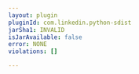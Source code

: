 ```yaml
---
layout: plugin
pluginId: com.linkedin.python-sdist
jarSha1: INVALID
isJarAvailable: false
error: NONE
violations: []

---
```

